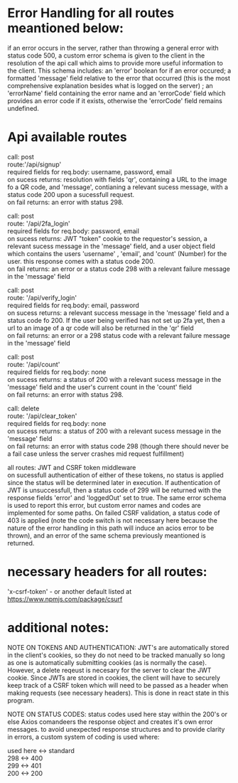 # Error Handling for all routes meantioned below:

if an error occurs in the server, rather than throwing a general error with status code 500, a custom error schema is given to the client in the resolution of the api call which aims to provide more useful information to the client. This schema includes: an 'error' boolean for if an error occured; a formatted 'message' field relative to the error that occurred (this is the most comprehensive explanation besides what is logged on the server) ; an 'errorName' field containing the error name and an 'errorCode' field which provides an error code if it exists, otherwise the 'errorCode' field remains undefined.

# Api available routes

call: post  
route:'/api/signup'  
required fields for req.body: username, password, email  
on sucess returns: resolution with fields 'qr', containing a URL to the image fo a QR code, and 'message', contianing a relevant sucess message, with a status code 200 upon a sucessfull request.  
on fail returns: an error with status 298.

call: post  
route: '/api/2fa_login'  
required fields for req.body: password, email  
on sucess returns: JWT "token" cookie to the requestor's session, a relevant sucess message in the 'message' field, and a user object field which contains the users 'username' , 'email', and 'count' (Number) for the user. this response comes with a status code 200.  
on fail returns: an error or a status code 298 with a relevant failure message in the 'message' field

call: post  
route: '/api/verify_login'  
required fields for req.body: email, password  
on sucess returns: a relevant success message in the 'message' field and a status code fo 200. If the user being verified has not set up 2fa yet, then a url to an image of a qr code will also be returned in the 'qr' field  
on fail returns: an error or a 298 status code with a relevant failure message in the 'message' field

call: post  
route: '/api/count'  
required fields for req.body: none  
on sucess returns: a status of 200 with a relevant sucess message in the 'message' field and the user's current count in the 'count' field  
on fail returns: an error with status 298.

call: delete  
route: '/api/clear_token'  
required fields for req.body: none  
on sucess returns: a status of 200 with a relevant sucess message in the 'message' field  
on fail returns: an error with status code 298 (though there should never be a fail case unless the server crashes mid request fulfillment)

all routes: JWT and CSRF token middleware  
on sucessfull authentication of either of these tokens, no status is applied since the status will be determined later in execution. If authentication of JWT is unsuccessfull, then a status code of 299 will be returned with the response fields 'error' and 'loggedOut' set to true. The same error schema is used to report this error, but custom error names and codes are implemented for some paths. On failed CSRF validation, a status code of 403 is applied (note the code switch is not necessary here because the nature of the error handling in this path will induce an acios error to be thrown), and an error of the same schema previously meantioned is returned.

# necessary headers for all routes:

'x-csrf-token' - or another default listed at https://www.npmjs.com/package/csurf

# additional notes:

NOTE ON TOKENS AND AUTHENTICATION: JWT's are automatically stored in the client's cookies, so they do not need to be tracked manually so long as one is automatically submitting cookies (as is normally the case). However, a delete reqeust is necesary for the server to clear the JWT cookie. Since JWTs are stored in cookies, the client will have to securely keep track of a CSRF token which will need to be passed as a header when making requests (see necessary headers).
This is done in react state in this program.

NOTE ON STATUS CODES: status codes used here stay within the 200's or else Axios comandeers the response object and creates it's own error messages.
to avoid unexpected response structures and to provide clarity in errors, a custom system of coding is used where:

used here <-> standard  
298 <-> 400  
299 <-> 401  
200 <-> 200
